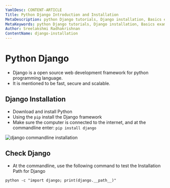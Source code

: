 ```yaml
---
YamlDesc: CONTENT-ARTICLE
Title: Python Django Introduction and Installation
MetaDescription: python Django tutorials, Django installation, Basics example code, tutorials
MetaKeywords: python Django tutorials, Django installation, Basics example code, tutorials
Author: Sreelakshmi Radhakrishnan
ContentName: django-installation
---
```


# Python Django
* Django is a open source web development framework for python programming language.
* It is mentioned to be fast, secure and scalable.

## Django Installation
* Download and install Python
* Using the `pip` install the Django framework
* Make sure the computer is connected to the internet, and at the commandline 
  enter: `pip install django`

![django commandline installation](django-installation.png "django commandline installation")

## Check Django
* At the commandline, use the following command to test the Installation 
  Path for Django
```
python -c "import django; print(django.__path__)"
```
